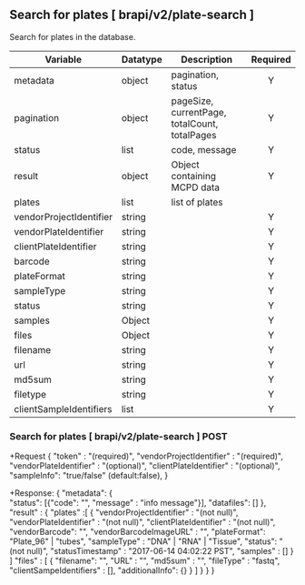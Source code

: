 
## Search for plates [ brapi/v2/plate-search ]

Search for plates in the database.

|Variable|Datatype|Description|Required|  
|------|------|------|:-----:|
|metadata|object|pagination, status|Y|
|pagination|object|pageSize, currentPage, totalCount, totalPages|Y|
|status|list|code, message|Y|
|result|object|Object containing MCPD data|Y|
|plates|list|list of plates|
|vendorProjectIdentifier|string||Y|
|vendorPlateIdentifier|string||Y|
|clientPlateIdentifier|string||Y|
|barcode|string||Y|
|plateFormat|string||Y|
|sampleType|string||Y|
|status|string||Y|
|samples|Object||Y|
|files|Object||Y|
|filename|string||Y|
|url|string||Y|
|md5sum|string||Y|
|filetype|string||Y|
|clientSampleIdentifiers|list||Y|

###  Search for plates [ brapi/v2/plate-search ] POST
+Request
	{
		"token" : "(required)",
		"vendorProjectIdentifier" : "(required)",
		"vendorPlateIdentifier" : "(optional)",
		"clientPlateIdentifier" : "(optional)",
		"sampleInfo": "true/false" (default:false),
	}
 
+Response:
	{
		"metadata":
		{   
			"status": [{"code": "",  "message" : "info message"}],
			"datafiles": []
   		},
   		"result" : { 
			"plates" :[
					{
						"vendorProjectIdentifier" : "(not null)", 
						"vendorPlateIdentifier" : "(not null)",
						"clientPlateIdentifier" : "(not null)",
	  					"vendorBarcode": "",
						"vendorBarcodeImageURL" : "",
						"plateFormat": "Plate_96" | "tubes",
						"sampleType" : "DNA" | "RNA" | "Tissue",
	   					"status": "(not null)",
						"statusTimestamp" : "2017-06-14 04:02:22 PST",
						"samples" : []
					}
				]
			"files" : [
					{
						"filename": "", 
						"URL" : "",
						"md5sum" : "",
						"fileType" : "fastq",
						"clientSampeIdentifiers" : [],
						"additionalInfo": {}
					}
				]
			}
		}
 	}
	
